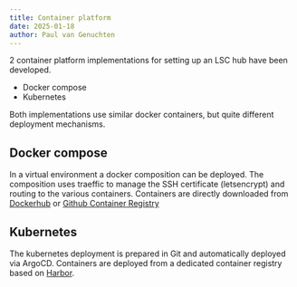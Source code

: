 ```yaml
---
title: Container platform
date: 2025-01-18
author: Paul van Genuchten
---
```


2 container platform implementations for setting up an LSC hub have been developed.

- Docker compose
- Kubernetes

Both implementations use similar docker containers, but quite different deployment mechanisms.

## Docker compose

In a virtual environment a docker composition can be deployed. The composition uses traeffic to manage the SSH certificate (letsencrypt) and routing to the various containers. Containers are directly downloaded from [Dockerhub](https://hub.docker.com) or [Github Container Registry](https://ghrc.io)

## Kubernetes

The kubernetes deployment is prepared in Git and automatically deployed via ArgoCD.
Containers are deployed from a dedicated container registry based on [Harbor](https://goharbor.io/).

